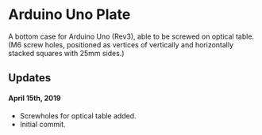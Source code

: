# Arduino Uno Plate

A bottom case for Arduino Uno (Rev3), able to be screwed on optical table.  
(M6 screw holes, positioned as vertices of vertically and horizontally stacked squares with 25mm sides.)

## Updates

#### April 15th, 2019
* Screwholes for optical table added.
* Initial commit.
